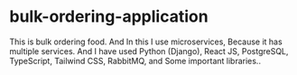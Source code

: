 # bulk-ordering-application
This is bulk ordering food. And In this I use microservices, Because it has multiple services. And I have used Python (Django), React JS, PostgreSQL, TypeScript, Tailwind CSS, RabbitMQ, and Some important  libraries..
